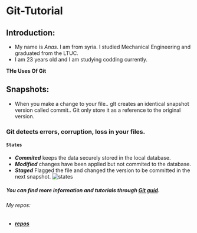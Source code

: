 # Git-Tutorial

## Introduction:

- My name is _Anas_. I am from syria. I studied Mechanical Engineering and graduated from the LTUC.
- I am 23 years old and I am studying codding currently.


**THe Uses Of Git**

## Snapshots:
- When you make a change to your file.. gIt creates an identical snapshot version called commit.. Git only store it as a reference to the original version.

### Git detects errors, corruption, loss in your files.

#### `States`
- _**Commited**_ keeps the data securely stored in the local database.
- _**Modified**_ changes have been applied but not commited to the database.
- _**Staged**_ Flagged the file and changed the version to be committed in the next snapshot.
![states](https://blog.udemy.com/wp-content/uploads/2015/08/image066.png)

##### You can find more information and tutorials through [Git guid](https://blog.udemy.com/wp-content/uploads/2015/08/image066.png).


###### My repos:
- _**[repos](https://github.com/X-Anas-X/README.md)**_

